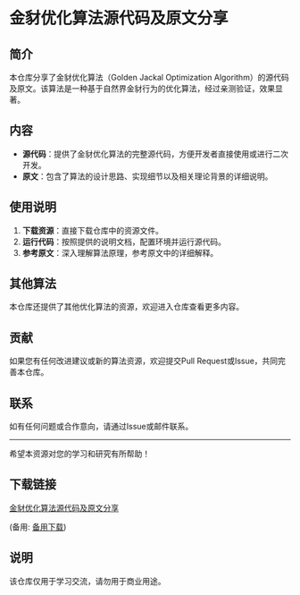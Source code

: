 # 金豺优化算法源代码及原文分享

## 简介
本仓库分享了金豺优化算法（Golden Jackal Optimization Algorithm）的源代码及原文。该算法是一种基于自然界金豺行为的优化算法，经过亲测验证，效果显著。

## 内容
- **源代码**：提供了金豺优化算法的完整源代码，方便开发者直接使用或进行二次开发。
- **原文**：包含了算法的设计思路、实现细节以及相关理论背景的详细说明。

## 使用说明
1. **下载资源**：直接下载仓库中的资源文件。
2. **运行代码**：按照提供的说明文档，配置环境并运行源代码。
3. **参考原文**：深入理解算法原理，参考原文中的详细解释。

## 其他算法
本仓库还提供了其他优化算法的资源，欢迎进入仓库查看更多内容。

## 贡献
如果您有任何改进建议或新的算法资源，欢迎提交Pull Request或Issue，共同完善本仓库。

## 联系
如有任何问题或合作意向，请通过Issue或邮件联系。

---

希望本资源对您的学习和研究有所帮助！

## 下载链接
[金豺优化算法源代码及原文分享](https://pan.quark.cn/s/b7f702bb82e2) 

(备用: [备用下载](https://pan.baidu.com/s/1f2CBS3vU8uwwXqy59U1c8Q?pwd=1234))

## 说明

该仓库仅用于学习交流，请勿用于商业用途。
